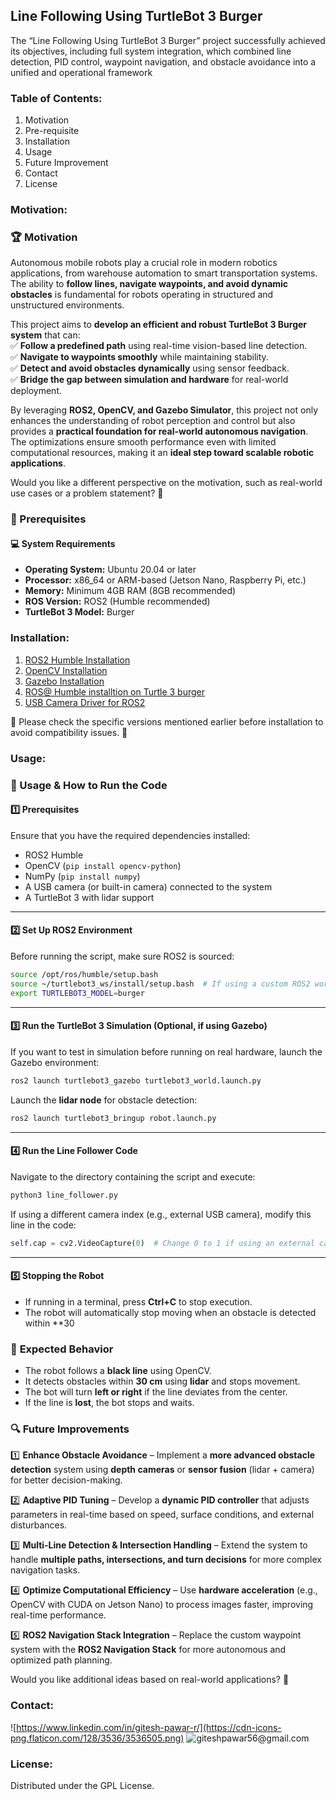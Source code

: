 
## Line Following Using TurtleBot 3 Burger

The “Line Following Using TurtleBot 3 Burger” project successfully achieved its objectives, including full system integration, which combined line detection, PID control, waypoint navigation, and obstacle avoidance into a unified and operational framework

### Table  of Contents:
1. Motivation
2. Pre-requisite
3. Installation
4. Usage
5. Future Improvement
6. Contact
7. License

### Motivation:

### 🏆 Motivation

Autonomous mobile robots play a crucial role in modern robotics applications, from warehouse automation to smart transportation systems. The ability to **follow lines, navigate waypoints, and avoid dynamic obstacles** is fundamental for robots operating in structured and unstructured environments.

This project aims to **develop an efficient and robust TurtleBot 3 Burger system** that can:  
✅ **Follow a predefined path** using real-time vision-based line detection.  
✅ **Navigate to waypoints smoothly** while maintaining stability.  
✅ **Detect and avoid obstacles dynamically** using sensor feedback.  
✅ **Bridge the gap between simulation and hardware** for real-world deployment.

By leveraging **ROS2, OpenCV, and Gazebo Simulator**, this project not only enhances the understanding of robot perception and control but also provides a **practical foundation for real-world autonomous navigation**. The optimizations ensure smooth performance even with limited computational resources, making it an **ideal step toward scalable robotic applications**.

Would you like a different perspective on the motivation, such as real-world use cases or a problem statement? 🚀



### 📌 Prerequisites

#### 💻 System Requirements

-   **Operating System:** Ubuntu 20.04 or later
-   **Processor:** x86_64 or ARM-based (Jetson Nano, Raspberry Pi, etc.)
-   **Memory:** Minimum 4GB RAM (8GB recommended)
-   **ROS Version:** ROS2 (Humble recommended)
-   **TurtleBot 3 Model:** Burger

### Installation: 

1.  [ROS2 Humble Installation](https://docs.ros.org/en/humble/Installation.html)
2.  [OpenCV Installation](https://docs.opencv.org/4.x/d7/d9f/tutorial_linux_install.html)
3.  [Gazebo Installation](https://classic.gazebosim.org/tutorials?tut=install_ubuntu)
4.  [ROS@ Humble installtion on Turtle 3 burger](https://emanual.robotis.com/docs/en/platform/turtlebot3/overview/)
5.  [USB Camera Driver for ROS2](https://index.ros.org/p/usb-cam/github-ros-drivers-usb-cam/)

📌 Please check the specific versions mentioned earlier before installation to avoid compatibility issues. 🚀

### Usage:   


### 🚀 Usage & How to Run the Code

#### 1️⃣ **Prerequisites**

Ensure that you have the required dependencies installed:

-   ROS2 Humble
-   OpenCV (`pip install opencv-python`)
-   NumPy (`pip install numpy`)
-   A USB camera (or built-in camera) connected to the system
-   A TurtleBot 3 with lidar support

----------

#### 2️⃣ **Set Up ROS2 Environment**

Before running the script, make sure ROS2 is sourced:

```bash
source /opt/ros/humble/setup.bash
source ~/turtlebot3_ws/install/setup.bash  # If using a custom ROS2 workspace
export TURTLEBOT3_MODEL=burger

```

----------

#### 3️⃣ **Run the TurtleBot 3 Simulation (Optional, if using Gazebo)**

If you want to test in simulation before running on real hardware, launch the Gazebo environment:

```bash
ros2 launch turtlebot3_gazebo turtlebot3_world.launch.py

```

Launch the **lidar node** for obstacle detection:

```bash
ros2 launch turtlebot3_bringup robot.launch.py

```

----------

#### 4️⃣ **Run the Line Follower Code**

Navigate to the directory containing the script and execute:

```bash
python3 line_follower.py

```

If using a different camera index (e.g., external USB camera), modify this line in the code:

```python
self.cap = cv2.VideoCapture(0)  # Change 0 to 1 if using an external camera

```

----------

#### 5️⃣ **Stopping the Robot**

-   If running in a terminal, press **Ctrl+C** to stop execution.
-   The robot will automatically stop moving when an obstacle is detected within **30 

### 📌 **Expected Behavior**

-   The robot follows a **black line** using OpenCV.
-   It detects obstacles within **30 cm** using **lidar** and stops movement.
-   The bot will turn **left or right** if the line deviates from the center.
-   If the line is **lost**, the bot stops and waits.


### 🔍 Future Improvements

1️⃣ **Enhance Obstacle Avoidance** – Implement a **more advanced obstacle detection** system using **depth cameras** or **sensor fusion** (lidar + camera) for better decision-making.

2️⃣ **Adaptive PID Tuning** – Develop a **dynamic PID controller** that adjusts parameters in real-time based on speed, surface conditions, and external disturbances.

3️⃣ **Multi-Line Detection & Intersection Handling** – Extend the system to handle **multiple paths, intersections, and turn decisions** for more complex navigation tasks.

4️⃣ **Optimize Computational Efficiency** – Use **hardware acceleration** (e.g., OpenCV with CUDA on Jetson Nano) to process images faster, improving real-time performance.

5️⃣ **ROS2 Navigation Stack Integration** – Replace the custom waypoint system with the **ROS2 Navigation Stack** for more autonomous and optimized path planning.

Would you like additional ideas based on real-world applications? 🚀


### Contact:
![https://www.linkedin.com/in/gitesh-pawar-r/](https://cdn-icons-png.flaticon.com/128/3536/3536505.png)
![giteshpawar56@gmail.com](https://cdn-icons-png.flaticon.com/128/732/732200.png)

### License:
Distributed under the GPL License.
